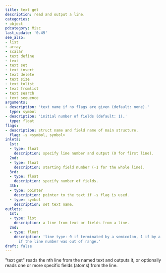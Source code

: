 ```yaml
---
title: text get
description: read and output a line.
categories:
- object
pdcategory: Misc
last_update: '0.49'
see_also:
- list
- array
- scalar
- text define
- text
- text set
- text insert
- text delete
- text size
- text tolist
- text fromlist
- text search
- text sequence
arguments:
- description: 'text name if no flags are given (default: none).'
  type: symbol
- description: 'initial number of fields (default: 1).'
  type: float
flags:
- description: struct name and field name of main structure.
  flag: -s <symbol, symbol>
inlets:
  1st:
  - type: float
    description: specify line number and output (0 for first line).
  2nd:
  - type: float
    description: starting field number (-1 for the whole line).
  3rd:
  - type: float
    description: specify number of fields.
  4th:
  - type: pointer
    description: pointer to the text if -s flag is used.
  - type: symbol
    description: set text name.
outlets:
  1st:
  - type: list
    description: a line from text or fields from a line.
  2nd:
  - type: float
    description: 'line type: 0 if terminated by a semicolon, 1 if by a comma, or 2
      if the line number was out of range.'
draft: false
---
```

"text get" reads the nth line from the named text and outputs it, or optionally reads one or more specific fields (atoms) from the line.
